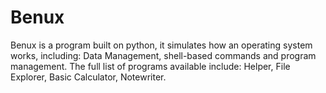 # Benux
Benux is a program built on python, it simulates how an operating system works, including: Data Management, shell-based commands and program management. The full list of programs available include: Helper, File Explorer, Basic Calculator, Notewriter.
